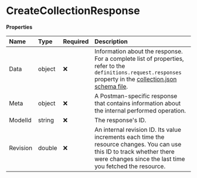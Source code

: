 # CreateCollectionResponse

**Properties**

| Name     | Type   | Required | Description                                                                                                                                                                                                                                |
| :------- | :----- | :------- | :----------------------------------------------------------------------------------------------------------------------------------------------------------------------------------------------------------------------------------------- |
| Data     | object | ❌       | Information about the response. For a complete list of properties, refer to the `definitions.request.responses` property in the [collection.json schema file](https://schema.postman.com/collection/json/v1.0.0/draft-07/collection.json). |
| Meta     | object | ❌       | A Postman-specific response that contains information about the internal performed operation.                                                                                                                                              |
| ModelId  | string | ❌       | The response's ID.                                                                                                                                                                                                                         |
| Revision | double | ❌       | An internal revision ID. Its value increments each time the resource changes. You can use this ID to track whether there were changes since the last time you fetched the resource.                                                        |

<!-- This file was generated by liblab | https://liblab.com/ -->
